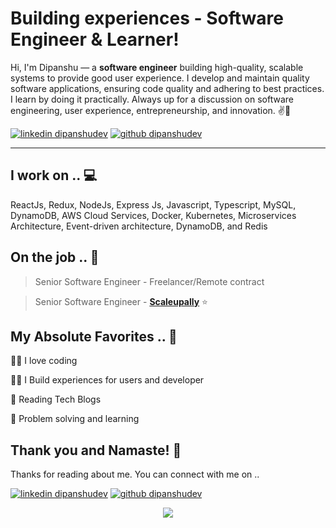 <!-- Don't remove this --- https://github.com/ombharatiya -->

<!-- links to social media icons -->
<!-- no need to change these -->

<!-- icons  -->

[1.1]: https://github.com/ombharatiya/ombharatiya/blob/master/assets/icons/icons8-linkedin-48.png (linkedin icon with padding)
[2.1]: https://github.com/ombharatiya/ombharatiya/blob/master/assets/icons/icons8-github-48.png (github icon with padding)
[4.1]: https://github.com/ombharatiya/ombharatiya/blob/master/assets/icons/icons8-medium-new-48.png (medium icon with padding)

<!-- links to my social media accounts -->

[1]: https://www.linkedin.com/in/dipanshudev
[2]: https://github.com/dipanshudev
[4]: https://medium.com/@dipanshudev


# Building experiences - Software Engineer & Learner!


Hi, I'm Dipanshu — a **software engineer** building high-quality, scalable systems to provide good user experience. I develop and maintain quality software applications, ensuring code quality and adhering to best practices. I learn by doing it practically. Always up for a discussion on  software engineering, user experience, entrepreneurship, and innovation. ✌💖

<!-- section - intro -->

<!-- section - social media icons -->

[![linkedin dipanshudev][1.1]][1]
[![github dipanshudev][2.1]][2]
<!-- [![twitter ombharatiya][3.1]][3] -->
<!-- [![medium ombharatiya][4.1]][4] -->
<!-- [![stackoverflow om-bharatiya][5.1]][5] -->
<!-- [![dev to ombharatiya][6.1]][6] -->

<!-- section - social media icons -->

 ---

<!-- section - skills -->

## I work on .. 💻
ReactJs, Redux, NodeJs, Express Js, Javascript, Typescript, MySQL, DynamoDB, AWS
Cloud Services, Docker, Kubernetes, Microservices Architecture, Event-driven architecture, DynamoDB, and Redis 
<!-- section - skills -->

<!-- section - job details -->

## On the job .. 💯

> Senior Software Engineer - Freelancer/Remote contract

> Senior Software Engineer - [**Scaleupally**](https://scaleupally.io/)  ⭐
<!-- section - job details -->


<!-- section - interests -->

## My Absolute Favorites .. 💖

👨‍💻 I love coding

👨‍💻 I Build experiences for users and developer

📰 Reading Tech Blogs

🍕 Problem solving and learning

<!-- section - interests -->

<!-- section - blogs -->

<!-- ## Check my blogs & posts .. ✨ -->

<!-- - [Building GitHub Profile using README.md](https://medium.com/@ombharatiya/building-github-profile-using-readme-md-ombharatiya-8d7663e8456b)

- [When to choose NoSQL over SQL?](https://dev.to/ombharatiya/when-to-choose-nosql-over-sql-536p)

- [Dockerize Django PostgreSQL — Simple Set-Up using Docker Compose](https://medium.com/@ombharatiya/dockerize-django-postgresql-simple-docker-compose-set-up-ombharatiya-13026aa142c3)

- [Failure Story behind the Demo-2 launch mission of SpaceX cc Elon Musk](https://www.linkedin.com/posts/activity-6672761818504679424-y1Cf)

- [Lightsabers Problem - Hashing](https://medium.com/@ombharatiya/lightsabers-problem-hashing-programming-in-c-b546c6f5331a)

- [Why Java in the name of JavaScript](https://www.linkedin.com/posts/activity-6674171656325468160-u48L)

- [₹ 1.5 Crore worth resources to students by GitHub](https://www.linkedin.com/posts/activity-6669904120138350592-U1wQ)

- [Heros of Chandrayaan-2 Launch Mission ISRO](https://www.linkedin.com/posts/activity-6559739007759151104-jbOu)

- [A blog on Microsoft AI bot Ruuh](https://medium.com/datadriveninvestor/can-an-ai-bot-be-my-girlfriend-a-blog-on-our-desi-ai-chatbot-ruuh-39b9c98c93a1) -->

<!-- section - blogs -->




## Thank you and Namaste! 🙏

Thanks for reading about me. You can connect with me on ..

<!-- section - social media icons -->

[![linkedin dipanshudev][1.1]][1]
[![github dipanshudev][2.1]][2]

<!-- section - social media icons -->

<p align='center'>
<img align='center' src="https://visitor-badge.glitch.me/badge?page_id=dipanshudev.visitor-badge">
 <p/>
